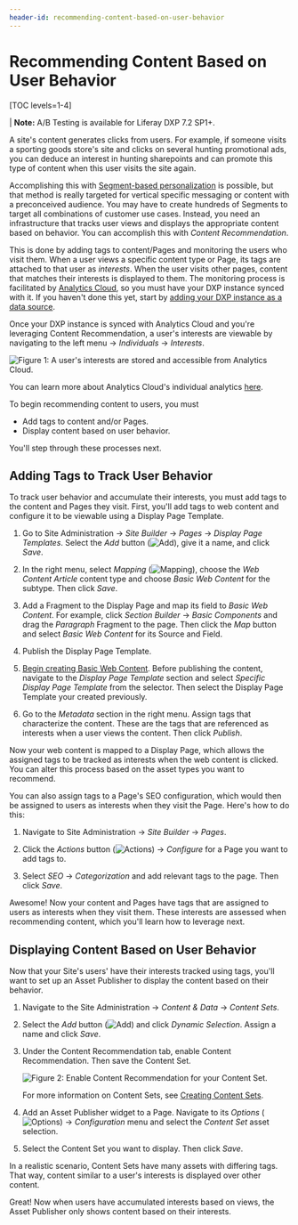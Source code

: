 ```yaml
---
header-id: recommending-content-based-on-user-behavior
---
```


# Recommending Content Based on User Behavior

[TOC levels=1-4]

| **Note:** A/B Testing is available for Liferay DXP 7.2 SP1+.

A site's content generates clicks from users. For example, if someone visits
a sporting goods store's site and clicks on several hunting promotional ads, you
can deduce an interest in hunting sharepoints and can promote this type
of content when this user visits the site again.

Accomplishing this with
[Segment-based personalization](/docs/7-2/user/-/knowledge_base/u/creating-user-segments)
is possible, but that method is really targeted for vertical specific messaging
or content with a preconceived audience. You may have to create hundreds of
Segments to target all combinations of customer use cases. Instead, you need an
infrastructure that tracks user views and displays the appropriate content based
on behavior. You can accomplish this with *Content Recommendation*.

This is done by adding tags to content/Pages and monitoring the users who visit
them. When a user views a specific content type or Page, its tags are attached
to that user as *interests*. When the user visits other pages, content that
matches their interests is displayed to them. The monitoring process is
facilitated by
[Analytics Cloud](https://help.liferay.com/hc/en-us/articles/360006608732-Generating-New-Business-Using-Analytics),
so you must have your DXP instance synced with it. If you haven't done this
yet, start by
[adding your DXP instance as a data source](https://help.liferay.com/hc/en-us/articles/360006653472-Adding-a-Liferay-DXP-Data-Source).

Once your DXP instance is synced with Analytics Cloud and you're leveraging
Content Recommendation, a user's interests are viewable by navigating to the
left menu &rarr; *Individuals* &rarr; *Interests*.

![Figure 1: A user's interests are stored and accessible from Analytics Cloud.](../../images-dxp/content-interests.png)

You can learn more about Analytics Cloud's individual analytics
[here](https://help.liferay.com/hc/en-us/articles/360006946171-Profiling-Individuals).

To begin recommending content to users, you must

- Add tags to content and/or Pages.
- Display content based on user behavior.

You'll step through these processes next.

## Adding Tags to Track User Behavior

To track user behavior and accumulate their interests, you must add tags to the
content and Pages they visit. First, you'll add tags to web content and
configure it to be viewable using a Display Page Template.

1.  Go to Site Administration &rarr; *Site Builder* &rarr; *Pages* &rarr;
    *Display Page Templates*. Select the *Add* button
    (![Add](../../images-dxp/icon-add.png)), give it a name, and click *Save*.

2.  In the right menu, select *Mapping*
    (![Mapping](../../images-dxp/icon-mapping.png)), choose the *Web Content
    Article* content type and choose *Basic Web Content* for the subtype. Then
    click *Save*.

3.  Add a Fragment to the Display Page and map its field to *Basic Web Content*.
    For example, click *Section Builder* &rarr; *Basic Components* and drag the
    *Paragraph* Fragment to the page. Then click the *Map* button and select
    *Basic Web Content* for its Source and Field.

4.  Publish the Display Page Template.

5.  [Begin creating Basic Web Content](/docs/7-2/user/-/knowledge_base/u/creating-web-content).
    Before publishing the content, navigate to the *Display Page Template*
    section and select *Specific Display Page Template* from the selector. Then
    select the Display Page Template your created previously.

6.  Go to the *Metadata* section in the right menu. Assign tags that
    characterize the content. These are the tags that are referenced as
    interests when a user views the content. Then click *Publish*.

Now your web content is mapped to a Display Page, which allows the assigned
tags to be tracked as interests when the web content is clicked. You can alter
this process based on the asset types you want to recommend.

You can also assign tags to a Page's SEO configuration, which would then be
assigned to users as interests when they visit the Page. Here's how to do this:

1.  Navigate to Site Administration &rarr; *Site Builder* &rarr; *Pages*.

2.  Click the *Actions* button (![Actions](../../images-dxp/icon-actions.png))
    &rarr; *Configure* for a Page you want to add tags to.

3.  Select *SEO* &rarr; *Categorization* and add relevant tags to the page. Then
    click *Save*.

Awesome! Now your content and Pages have tags that are assigned to users as
interests when they visit them. These interests are assessed when recommending
content, which you'll learn how to leverage next.

## Displaying Content Based on User Behavior

Now that your Site's users' have their interests tracked using tags, you'll want
to set up an Asset Publisher to display the content based on their behavior.

1.  Navigate to the Site Administration &rarr; *Content & Data* &rarr; *Content
    Sets*.

2.  Select the *Add* button (![Add](../../images-dxp/icon-add.png)) and click
    *Dynamic Selection*. Assign a name and click *Save*.

3.  Under the Content Recommendation tab, enable Content Recommendation. Then
    save the Content Set.

    ![Figure 2: Enable Content Recommendation for your Content Set.](../../images-dxp/enable-content-recommendation.png)

    For more information on Content Sets, see
    [Creating Content Sets](/docs/7-2/user/-/knowledge_base/u/creating-content-sets).

4.  Add an Asset Publisher widget to a Page. Navigate to its *Options*
    (![Options](../../images-dxp/icon-app-options.png)) &rarr; *Configuration*
    menu and select the *Content Set* asset selection.

5.  Select the Content Set you want to display. Then click *Save*.

In a realistic scenario, Content Sets have many assets with differing tags. That
way, content similar to a user's interests is displayed over other content.

Great! Now when users have accumulated interests based on views, the Asset
Publisher only shows content based on their interests.
